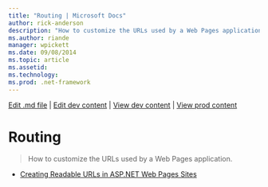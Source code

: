 ```yaml
---
title: "Routing | Microsoft Docs"
author: rick-anderson
description: "How to customize the URLs used by a Web Pages application."
ms.author: riande
manager: wpickett
ms.date: 09/08/2014
ms.topic: article
ms.assetid: 
ms.technology: 
ms.prod: .net-framework
---
```

[Edit .md file](C:\Projects\msc\dev\Msc.Www\Web.ASP\App_Data\github\web-pages\overview\index.md) | [Edit dev content](http://www.aspdev.net/umbraco#/content/content/edit/59897) | [View dev content](http://docs.aspdev.net/tutorials/web-pages/overview/routing/index.html) | [View prod content](http://www.asp.net/web-pages/overview/routing)

Routing
====================
> How to customize the URLs used by a Web Pages application.


- [Creating Readable URLs in ASP.NET Web Pages Sites](creating-readable-urls-in-aspnet-web-pages-sites.md)